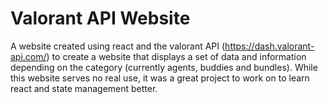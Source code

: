 # Valorant API Website

A website created using react and the valorant API (https://dash.valorant-api.com/) to create a website that displays a
set of data and information depending on the category (currently agents, buddies and bundles). While this website serves
no real use, it was a great project to work on to learn react and state management better.